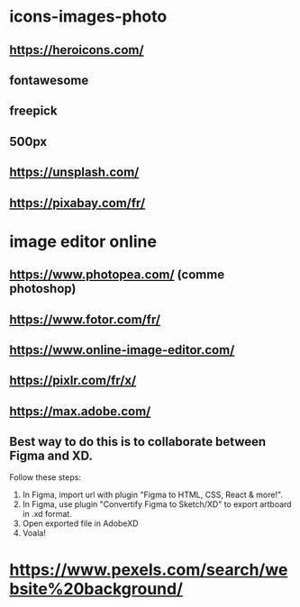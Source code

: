 # icons-images-photo

## https://heroicons.com/ 
## fontawesome
## freepick
## 500px
## https://unsplash.com/
## https://pixabay.com/fr/

# image editor online
## https://www.photopea.com/ (comme photoshop)
## https://www.fotor.com/fr/
## https://www.online-image-editor.com/
## https://pixlr.com/fr/x/
## https://max.adobe.com/


## Best way to do this is to collaborate between Figma and XD.

Follow these steps:
1. In Figma, import url with plugin "Figma to HTML, CSS, React & more!".
2. In Figma, use plugin "Convertify Figma to Sketch/XD" to export artboard in .xd format.
3. Open exported file in AdobeXD
4. Voala!

# https://www.pexels.com/search/website%20background/
